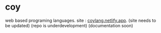 # coy
web based programing languages.
site : [coylang.netlify.app](https://coylang.netlify.app/).
(site needs to be updated)
(repo is underdevelopment)
(documentation soon)
